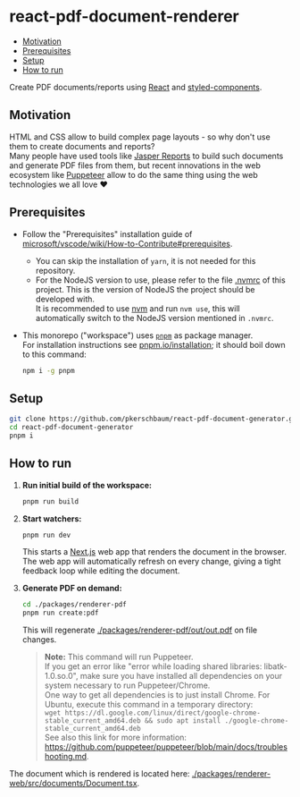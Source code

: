# react-pdf-document-renderer <!-- omit in toc -->

- [Motivation](#motivation)
- [Prerequisites](#prerequisites)
- [Setup](#setup)
- [How to run](#how-to-run)

Create PDF documents/reports using [React](https://github.com/facebook/react) and [styled-components](https://styled-components.com/).

## Motivation

HTML and CSS allow to build complex page layouts - so why don't use them to create documents and reports?  
Many people have used tools like [Jasper Reports](https://community.jaspersoft.com/) to build such documents and generate PDF files from them, but recent innovations in the web ecosystem like [Puppeteer](https://pptr.dev/) allow to do the same thing using the web technologies we all love ❤️

## Prerequisites

- Follow the "Prerequisites" installation guide of [microsoft/vscode/wiki/How-to-Contribute#prerequisites](https://github.com/microsoft/vscode/wiki/How-to-Contribute#prerequisites).
  - You can skip the installation of `yarn`, it is not needed for this repository.
  - For the NodeJS version to use, please refer to the file [.nvmrc](./.nvmrc) of this project. This is the version of NodeJS the project should be developed with.  
    It is recommended to use [nvm](https://github.com/nvm-sh/nvm) and run `nvm use`, this will automatically switch to the NodeJS version mentioned in `.nvmrc`.
- This monorepo ("workspace") uses [`pnpm`](https://pnpm.io/) as package manager.  
  For installation instructions see [pnpm.io/installation](https://pnpm.io/installation); it should boil down to this command:

  ```sh
  npm i -g pnpm
  ```

## Setup

```sh
git clone https://github.com/pkerschbaum/react-pdf-document-generator.git
cd react-pdf-document-generator
pnpm i
```

## How to run

1. **Run initial build of the workspace:**

   ```sh
   pnpm run build
   ```

2. **Start watchers:**

   ```sh
   pnpm run dev
   ```

   This starts a [Next.js](https://nextjs.org/) web app that renders the document in the browser. The web app will automatically refresh on every change, giving a tight feedback loop while editing the document.

3. **Generate PDF on demand:**

   ```sh
   cd ./packages/renderer-pdf
   pnpm run create:pdf
   ```

   This will regenerate [./packages/renderer-pdf/out/out.pdf](./packages/renderer-pdf/out/out.pdf) on file changes.

   > **Note:** This command will run Puppeteer.  
   > If you get an error like "error while loading shared libraries: libatk-1.0.so.0", make sure you have installed all dependencies on your system necessary to run Puppeteer/Chrome.  
   > One way to get all dependencies is to just install Chrome. For Ubuntu, execute this command in a temporary directory:  
   > `wget https://dl.google.com/linux/direct/google-chrome-stable_current_amd64.deb && sudo apt install ./google-chrome-stable_current_amd64.deb`  
   > See also this link for more information: <https://github.com/puppeteer/puppeteer/blob/main/docs/troubleshooting.md>.

The document which is rendered is located here: [./packages/renderer-web/src/documents/Document.tsx](./packages/renderer-web/src/documents/Document.tsx).
